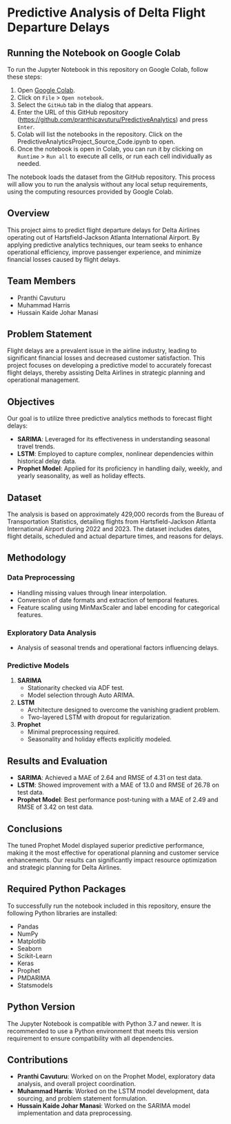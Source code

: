 # Predictive Analysis of Delta Flight Departure Delays

## Running the Notebook on Google Colab
To run the Jupyter Notebook in this repository on Google Colab, follow these steps:

1. Open [Google Colab](https://colab.research.google.com/).
2. Click on `File` > `Open notebook`.
3. Select the `GitHub` tab in the dialog that appears.
4. Enter the URL of this GitHub repository (https://github.com/pranthicavuturu/PredictiveAnalytics) and press `Enter`.
5. Colab will list the notebooks in the repository. Click on the PredictiveAnalyticsProject_Source_Code.ipynb to open.
6. Once the notebook is open in Colab, you can run it by clicking on `Runtime` > `Run all` to execute all cells, or run each cell individually as needed.

The notebook loads the dataset from the GitHub repository. This process will allow you to run the analysis without any local setup requirements, using the computing resources provided by Google Colab. 

## Overview
This project aims to predict flight departure delays for Delta Airlines operating out of Hartsfield-Jackson Atlanta International Airport. By applying predictive analytics techniques, our team seeks to enhance operational efficiency, improve passenger experience, and minimize financial losses caused by flight delays.

## Team Members
- Pranthi Cavuturu
- Muhammad Harris
- Hussain Kaide Johar Manasi

## Problem Statement
Flight delays are a prevalent issue in the airline industry, leading to significant financial losses and decreased customer satisfaction. This project focuses on developing a predictive model to accurately forecast flight delays, thereby assisting Delta Airlines in strategic planning and operational management.

## Objectives
Our goal is to utilize three predictive analytics methods to forecast flight delays:
- **SARIMA**: Leveraged for its effectiveness in understanding seasonal travel trends.
- **LSTM**: Employed to capture complex, nonlinear dependencies within historical delay data.
- **Prophet Model**: Applied for its proficiency in handling daily, weekly, and yearly seasonality, as well as holiday effects.

## Dataset
The analysis is based on approximately 429,000 records from the Bureau of Transportation Statistics, detailing flights from Hartsfield-Jackson Atlanta International Airport during 2022 and 2023. The dataset includes dates, flight details, scheduled and actual departure times, and reasons for delays.

## Methodology
### Data Preprocessing
- Handling missing values through linear interpolation.
- Conversion of date formats and extraction of temporal features.
- Feature scaling using MinMaxScaler and label encoding for categorical features.

### Exploratory Data Analysis
- Analysis of seasonal trends and operational factors influencing delays.

### Predictive Models
1. **SARIMA**
   - Stationarity checked via ADF test.
   - Model selection through Auto ARIMA.
2. **LSTM**
   - Architecture designed to overcome the vanishing gradient problem.
   - Two-layered LSTM with dropout for regularization.
3. **Prophet**
   - Minimal preprocessing required.
   - Seasonality and holiday effects explicitly modeled.

## Results and Evaluation
- **SARIMA**: Achieved a MAE of 2.64 and RMSE of 4.31 on test data.
- **LSTM**: Showed improvement with a MAE of 13.0 and RMSE of 26.78 on test data.
- **Prophet Model**: Best performance post-tuning with a MAE of 2.49 and RMSE of 3.42 on test data.

## Conclusions
The tuned Prophet Model displayed superior predictive performance, making it the most effective for operational planning and customer service enhancements. Our results can significantly impact resource optimization and strategic planning for Delta Airlines.

## Required Python Packages
To successfully run the notebook included in this repository, ensure the following Python libraries are installed:
- Pandas
- NumPy
- Matplotlib
- Seaborn
- Scikit-Learn
- Keras
- Prophet
- PMDARIMA
- Statsmodels

## Python Version
The Jupyter Notebook is compatible with Python 3.7 and newer. It is recommended to use a Python environment that meets this version requirement to ensure compatibility with all dependencies.

## Contributions
- **Pranthi Cavuturu**: Worked on on the Prophet Model, exploratory data analysis, and overall project coordination.
- **Muhammad Harris**: Worked on the LSTM model development, data sourcing, and problem statement formulation.
- **Hussain Kaide Johar Manasi**: Worked on the SARIMA model implementation and data preprocessing.
